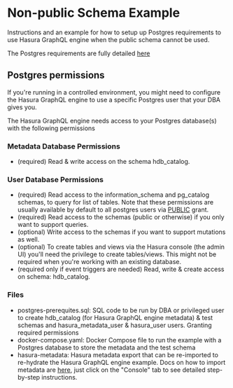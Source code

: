 # Non-public Schema Example
Instructions and an example for how to setup up Postgres requirements to use Hasura GraphQL engine when the public schema cannot be used.

The Postgres requirements are fully detailed [here](https://hasura.io/docs/latest/graphql/core/deployment/postgres-requirements/)

## Postgres permissions
If you're running in a controlled environment, you might need to configure the Hasura GraphQL engine to use a specific Postgres user that your DBA gives you.

The Hasura GraphQL engine needs access to your Postgres database(s) with the following permissions

### Metadata Database Permissions
- (required) Read & write access on the schema hdb_catalog.
### User Database Permissions
- (required) Read access to the information_schema and pg_catalog schemas, to query for list of tables. Note that these permissions are usually available by default to all postgres users via [PUBLIC](https://www.postgresql.org/docs/current/sql-grant.html) grant.
- (required) Read access to the schemas (public or otherwise) if you only want to support queries.
- (optional) Write access to the schemas if you want to support mutations as well.
- (optional) To create tables and views via the Hasura console (the admin UI) you'll need the privilege to create tables/views. This might not be required when you're working with an existing database.
- (required only if event triggers are needed) Read, write & create access on schema: hdb_catalog.

### Files
- postgres-prerequites.sql: SQL code to be run by DBA or privileged user to create hdb_catalog (for Hasura GraphQL engine metadata) & test schemas and hasura_metadata_user & hasura_user users. Granting required permissions
- docker-compose.yaml: Docker Compose file to run the example with a Postgres database to store the metadata and the test schema
- hasura-metadata: Hasura metadata export that can be re-imported to re-hydrate the Hasura GraphQL engine example. Docs on how to import metadata are [here](https://hasura.io/docs/latest/graphql/core/migrations/manage-metadata/#applying-metadata), just click on the "Console" tab to see detailed step-by-step instructions.